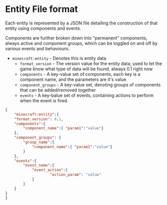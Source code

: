 # Entity File format

Each entity is represented by a JSON file 
detailing the construction of that entity using 
components and events.

Components are further broken down into "permanent" components,
always active and component groups, which can be toggled on and 
off by various events and behaviours.
* `minecraft:entity` - Denotes this is entity data
  * `format_version` - The version value for the entity data, used to let the game know what type of data will be found, always 0.1 right now
  * `components` - A key-value set of components, each key is a component name, and the parameters are it's value
  * `component_groups` - A key-value set, denoting groups of components that can be added/removed together
  * `events` - A key-balue set of events, containing actions to perform when the event is fired.

````json
{
    "minecraft:entity":{
    "format_version": 0.1,
    "components":{
        "component_name":{ "param1":"value"}
    },
    "component_groups": {
        "group_name":{
            "component_name":{ "param1":"value"}
        } 
    },
    "events":{ 
        "event_name":{ 
            "event_action":{ 
                    "action_param": "value" 
            }
        }
    }
}
}
````